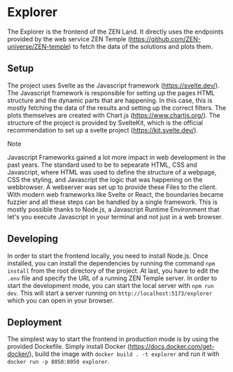 # Explorer
The Explorer is the frontend of the ZEN Land. It directly uses the endpoints provided by the web service ZEN Temple (https://github.com/ZEN-universe/ZEN-temple) to fetch the data of the solutions and plots them.

## Setup
The project uses Svelte as the Javascript framework (https://svelte.dev/). The Javascript framework is responsible for setting up the pages HTML structure and the dynamic parts that are happening. 
In this case, this is mostly fetching the data of the results and setting up the correct filters. The plots themselves are created with Chart.js (https://www.chartjs.org/).
The structure of the project is provided by SvelteKit, which is the official recommendation to set up a svelte project (https://kit.svelte.dev/).

> [!NOTE]
> Javascript Frameworks gained a lot more impact in web development in the past years. The standard used to be to sepearate HTML, CSS and Javascript, where HTML was used to define the structure of a webpage, CSS the styling, and Javascript the logic that was happening on the webbrowser.
> A webserver was set up to provide these Files to the client. With modern web frameworks like Svelte or React, the boundaries became fuzzier and all these steps can be handled by a single framework. This is mostly possible thanks to Node.js, a Javascript Runtime Environment that let's you execute Javascript in your terminal and not just in a web browser.

## Developing
In order to start the frontend locally, you need to install Node.js. 
Once installed, you can install the dependencies by running the command `npm install` from the root directory of the project. 
At last, you have to edit the `.env` file and specify the URL of a running ZEN Temple server.
In order to start the development mode, you can start the local server with `npm run dev`.
This will start a server running on `http://localhost:5173/explorer` which you can open in your browser.

## Deployment
The simplest way to start the frontend in production mode is by using the provided Dockefile. Simply install Docker (https://docs.docker.com/get-docker/), build the image with `docker build . -t explorer` and run it with `docker run -p 8050:8050 explorer`. 